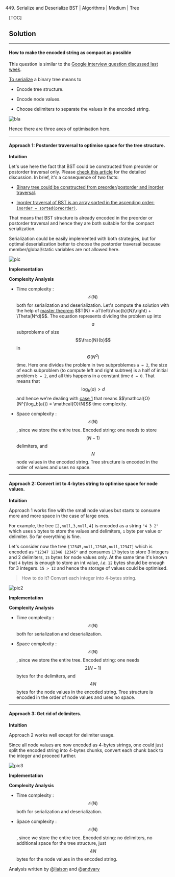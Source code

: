 449. Serialize and Deserialize BST | Algorithms | Medium | Tree

[TOC]

## Solution

--- 

#### How to make the encoded string as compact as possible

This question is similar to the [Google interview question discussed last week](https://leetcode.com/discuss/interview-experience/297576/google-onsite-interview-sde1-new-grad-mountain-view-ca).

[To serialize](https://en.wikipedia.org/wiki/Serialization) 
a binary tree means to 

- Encode tree structure. 

- Encode node values. 

- Choose delimiters to separate the values in the encoded string.

![bla](../Figures/449/tree_struct.png)

Hence there are three axes of optimisation here.
 



---
#### Approach 1: Postorder traversal to optimise space for the tree structure.

**Intuition**

Let's use here the fact that BST could be constructed from
preorder or postorder traversal only. 
Please [check this article](https://leetcode.com/problems/construct-binary-search-tree-from-preorder-traversal/solution/)
for the detailed discussion.
In brief, it's a consequence of two facts:

- [Binary tree could be constructed from preorder/postorder and inorder traversal](https://leetcode.com/articles/construct-binary-tree-from-postorder-and-inorder-t/).

- [Inorder traversal of BST is an array sorted in the ascending order: 
`inorder = sorted(preorder)`](https://leetcode.com/articles/delete-node-in-a-bst/).

That means that BST structure is already encoded in the preorder or
postorder traversal and hence they are both suitable for the 
compact serialization. 

Serialization could be easily implemented with both strategies,
but for optimal deserialization better to choose the postorder traversal because member/global/static variables
are not allowed here. 

![pic](../Figures/449/approach1.png)

**Implementation**



**Complexity Analysis**

* Time complexity : $$\mathcal{O}(N)$$ both for serialization
and deserialization. Let's compute the solution with the help of 
[master theorem](https://en.wikipedia.org/wiki/Master_theorem_(analysis_of_algorithms)) 
$$T(N) = aT\left(\frac{b}{N}\right) + \Theta(N^d)$$.
The equation represents dividing the problem 
up into $$a$$ subproblems of size $$\frac{N}{b}$$ in $$\Theta(N^d)$$ time. 
Here one divides the problem in two subproblemes `a = 2`, the size of each subproblem 
(to compute left and right subtree) is a half of initial problem `b = 2`, 
and all this happens in a constant time `d = 0`.
That means that $$\log_b(a) > d$$ and hence we're dealing with 
[case 1](https://en.wikipedia.org/wiki/Master_theorem_(analysis_of_algorithms)#Case_1_example)
that means $$\mathcal{O}(N^{\log_b(a)}) = \mathcal{O}(N)$$ time complexity.

* Space complexity : $$\mathcal{O}(N)$$, since we store the entire tree.
Encoded string: one needs to store
$$(N - 1)$$ delimiters, and $$N$$ node values in the encoded string. 
Tree structure is encoded in the order of values and uses no space.
 



---
#### Approach 2: Convert int to 4-bytes string to optimise space for node values.

**Intuition**

Approach 1 works fine with the small node values but starts to
consume more and more space in the case of large ones. 

For example, the tree `[2,null,3,null,4]` is encoded as a string
`"4 3 2"` which uses `5` bytes to store the values and delimiters, `1` byte per
value or delimiter. So far everything is fine. 

Let's consider now the tree `[12345,null,12346,null,12347]` which is
encoded as `"12347 12346 12345"` and consumes `17` bytes to store 
3 integers and 2 delimiters, `15` bytes for node values only.
At the same time it's known that `4` bytes is enough to store an int value,
_i.e._ `12` bytes should be enough for 3 integers. 
`15 > 12` and hence the storage of values could be optimised.

> How to do it? Convert each integer into 4-bytes string.

![pic2](../Figures/449/four_bytes.png)

**Implementation**



**Complexity Analysis**

* Time complexity : $$\mathcal{O}(N)$$ both for serialization
and deserialization. 

* Space complexity : $$\mathcal{O}(N)$$, since we store the entire tree.
Encoded string: one needs $$2(N - 1)$$ bytes for the delimiters, 
and $$4 N$$ bytes for the node values in the encoded string. 
Tree structure is encoded in the order of node values and uses no space. 
 



---
#### Approach 3: Get rid of delimiters.

**Intuition**

Approach 2 works well except for delimiter usage.

Since all node values are now encoded as 4-bytes strings,
one could just split the encoded string into 4-bytes chunks,
convert each chunk back to the integer and proceed further. 

![pic3](../Figures/449/no_delimiters.png)

**Implementation**



**Complexity Analysis**

* Time complexity : $$\mathcal{O}(N)$$ both for serialization
and deserialization. 

* Space complexity : $$\mathcal{O}(N)$$, since we store the entire tree.
Encoded string: no delimiters, no additional space for the tree structure,
just $$4 N$$ bytes for the node values in the encoded string. 
    
Analysis written by @[liaison](https://leetcode.com/liaison/)
and @[andvary](https://leetcode.com/andvary/)
